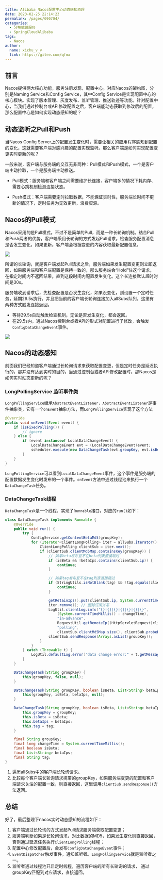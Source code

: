 ```yaml
---
title: Alibaba Nacos配置中心动态感知原理
date: 2023-02-25 22:14:23
permalink: /pages/090704/
categories:
  - 分布式微服务
  - SpringCloudAlibaba
tags:
  - Nacos
author: 
  name: xichu_v_v
  link: https://gitee.com/qfmx
---
```

## 前言
Nacos提供两大核心功能，服务注册发现，配置中心。对应Nacos的架构图，分别是Naming Service和Config Service，其中Config Service是实现配置中心的核心模块。实现了版本管理、灰度发布、监听管理、推送轨迹等功能。针对配置中心，当我们通过控制台或API修改配置之后，客户端能动态获取到修改后的配置，那么配置中心是如何实现动态感知的呢？

## 动态监听之Pull和Push
当Nacos Config Server上的配置发生变化时，需要让相关的应用程序感知到配置的变化，这就需要客户端对感兴趣的配置实现监听。那么客户端是如何实现配置变更实时更新的呢？

一般来说，客户端与服务端的交互无非两种：Pull模式和Push模式，一个是客户端主动拉取，一个是服务端主动推送。

- Pull模式：服务端和客户端之间需要维护长连接，客户端多的情况下耗内存、需要心跳机制检测连接状态。

- Push模式：客户端需要定时拉取数据，不能保证实时性，服务端长时间不更新的情况下，定时任务为无效更新，浪费资源。

## Nacos的Pull模式
Nacos采用的是Pull模式，不过不是简单的Pull，而是一种长轮询机制。结合Pull和Push两者的优势，客户端采用长轮询的方式发起Pull请求，检查服务配置消息是否发生变化，如果更新，客户端会根据变更的内容获取最新配置信息。


![](https://fire-repository.oss-cn-beijing.aliyuncs.com/spring-cloud/230225/19.png)


所谓的长轮询，就是客户端发起Pull请求之后，服务端如果发生配置变更则立即返回，如果服务端和客户端配置是保持一致的，那么服务端会“Hold”住这个请求，在指定时间内不返回结果，直到这段时间内配置发生变化。这个长连接默认超时时间是30s。

服务端收到请求后，先检查配置是否发生变化，如果没变化，则设置一个定时任务，延期29.5s执行，并且把当前的客户端长轮询连接加入allSubs队列。这里有两种方式触发连接返回。

- 等待29.5s自动触发检查机制，无论是否发生变化，都会返回。
- 在29.5s内，通过Nacos控制台或者API的形式对配置进行了修改，会触发`ConfigDataChangeEvent`事件。


![](https://fire-repository.oss-cn-beijing.aliyuncs.com/spring-cloud/230225/20.png)

## Nacos的动态感知
前面我们已经知道客户端通过长轮询请求来获取配置变更，但是定时任务是延迟执行的，那并没有达到实时的目的，当通过控制台或者API修改配置时，那Nacos是如何实时动态更新的呢？

### LongPollingService 监听事件类
`LongPollingService`继承`AbstractEventListener`，`AbstractEventListener`是事件抽象类，它有一个`onEvent`抽象方法，而`LongPollingService`实现了这个方法
```java
@Override
public void onEvent(Event event) {
    if (isFixedPolling()) {
        // ignore
    } else {
        if (event instanceof LocalDataChangeEvent) {
            LocalDataChangeEvent evt = (LocalDataChangeEvent)event;
            scheduler.execute(new DataChangeTask(evt.groupKey, evt.isBeta, evt.betaIps));
        }
    }
}
```
`LongPollingService`可以看到`LocalDataChangeEvent`事件，这个事件是服务端的配置数据发生变化时发布的一个事件。`onEvent`方法中通过线程池来执行一个`DataChangeTask`任务。



### DataChangeTask线程
`DataChangeTask`是一个线程，实现了`Runnable`接口，对应的`run()`如下：
```java
class DataChangeTask implements Runnable {
    @Override
    public void run() {
        try {
            ConfigService.getContentBetaMd5(groupKey);
            for (Iterator<ClientLongPolling> iter = allSubs.iterator(); iter.hasNext(); ) {
                ClientLongPolling clientSub = iter.next();
                if (clientSub.clientMd5Map.containsKey(groupKey)) {
                    // 如果beta发布且不在beta列表直接跳过
                    if (isBeta && !betaIps.contains(clientSub.ip)) {
                        continue;
                    }

                    // 如果tag发布且不在tag列表直接跳过
                    if (StringUtils.isNotBlank(tag) && !tag.equals(clientSub.tag)) {
                        continue;
                    }

                    getRetainIps().put(clientSub.ip, System.currentTimeMillis());
                    iter.remove(); // 删除订阅关系
                    LogUtil.clientLog.info("{}|{}|{}|{}|{}|{}|{}",
                        (System.currentTimeMillis() - changeTime),
                        "in-advance",
                        RequestUtil.getRemoteIp((HttpServletRequest)clientSub.asyncContext.getRequest()),
                        "polling",
                        clientSub.clientMd5Map.size(), clientSub.probeRequestSize, groupKey);
                    clientSub.sendResponse(Arrays.asList(groupKey));
                }
            }
        } catch (Throwable t) {
            LogUtil.defaultLog.error("data change error:" + t.getMessage(), t.getCause());
        }
    }

    DataChangeTask(String groupKey) {
        this(groupKey, false, null);
    }

    DataChangeTask(String groupKey, boolean isBeta, List<String> betaIps) {
        this(groupKey, isBeta, betaIps, null);
    }

    DataChangeTask(String groupKey, boolean isBeta, List<String> betaIps, String tag) {
        this.groupKey = groupKey;
        this.isBeta = isBeta;
        this.betaIps = betaIps;
        this.tag = tag;
    }

    final String groupKey;
    final long changeTime = System.currentTimeMillis();
    final boolean isBeta;
    final List<String> betaIps;
    final String tag;
}
```
1. 遍历allSubs中的客户端长轮询请求。
2. 比较每个客户端长轮询请求携带的groupKey，如果服务端变更的配置和客户端请求关注的配置一致，则直接返回，这里调用`clientSub.sendResponse()`方法返回。

## 总结
好了，最后整理下nacos实时动态感知的流程如下：
1. 客户端通过长轮询的方式发起Pull请求服务端获取配置变更；
2. 服务端判断如果是长轮询请求，对比数据的MD5，如果发生变化则直接返回，否则通过延迟任务执行`ClientLongPolling`线程；
3. 配置中心修改配置后，会发布`ConfigDataChangeEvent`事件；
4. `EventDispatcher`触发事件，通知监听者。`LongPollingService`就是监听者之一。
5. 监听者通过线程池开启定时线程，遍历客户端的所有长轮询的请求，
   通过groupKey匹配到对应请求，直接返回。